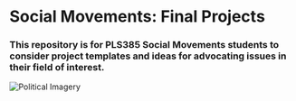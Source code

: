# Social Movements: Final Projects

### This repository is for PLS385 Social Movements students to consider project templates and ideas for advocating issues in their field of interest.  

![Political Imagery](image.jpg)
